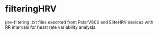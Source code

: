 # filteringHRV
pre-filtering .txt files exported from PolarV800 and EliteHRV devices with RR intervals for heart rate variability analysis.
